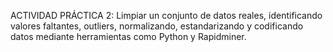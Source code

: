 ACTIVIDAD PRÁCTICA 2: Limpiar un conjunto de datos reales, identificando valores faltantes, outliers, normalizando, estandarizando y codificando datos mediante herramientas como Python y Rapidminer.  
